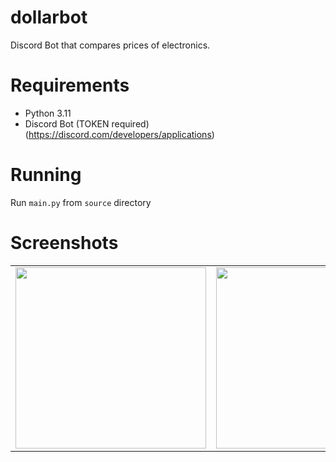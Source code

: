 # dollarbot
 Discord Bot that compares prices of electronics.

# Requirements
- Python 3.11
- Discord Bot (TOKEN required) (https://discord.com/developers/applications)

# Running
Run `main.py` from `source` directory

# Screenshots
<table>
<tr>
<td>
       <img width="305px" height="290px" src="https://dl.dropboxusercontent.com/s/gdlzss3ukbjowe5/1.png?dl=0">
</td>
<td>
       <img width="307px" height="290px" src="https://dl.dropboxusercontent.com/s/vnuhpxfaypqe19v/2.png?dl=0">
</td>
</tr>
</table>
